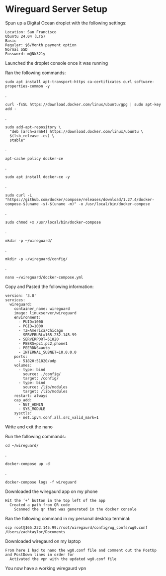 # Wireguard Server Setup
Spun up a Digital Ocean droplet with the following settings:

    Location: San Francisco
    Ubuntu 24.04 (LTS)
    Basic
    Regular: $6/Month payment option
    Normal SSD
    Password: m@Nk321y
Launched the droplet console once it was running

Ran the following commands:

    sudo apt install apt-transport-https ca-certificates curl software-properties-common -y
.

    curl -fsSL https://download.docker.com/linux/ubuntu/gpg | sudo apt-key add -
.
    
    sudo add-apt-repository \
      "deb [arch=arm64] https://download.docker.com/linux/ubuntu \
      $(lsb_release -cs) \
      stable"
.

    apt-cache policy docker-ce
.

    sudo apt install docker-ce -y
.

    sudo curl -L "https://github.com/docker/compose/releases/download/1.27.4/docker-compose-$(uname -s)-$(uname -m)" -o /usr/local/bin/docker-compose
.

    sudo chmod +x /usr/local/bin/docker-compose
.

    mkdir -p ~/wireguard/
.

    mkdir -p ~/wireguard/config/
.

    nano ~/wireguard/docker-compose.yml
Copy and Pasted the following information:
	
    version: '3.8'
    services:
      wireguard:
        container_name: wireguard
        image: linuxserver/wireguard
        environment:
          - PUID=1000
          - PGID=1000
          - TZ=America/Chicago
          - SERVERURL=165.232.145.99
          - SERVERPORT=51820
          - PEERS=pc1,pc2,phone1
          - PEERDNS=auto
          - INTERNAL_SUBNET=10.0.0.0
        ports:
          - 51820:51820/udp
        volumes:
          - type: bind
            source: ./config/
            target: /config/
          - type: bind
            source: /lib/modules
            target: /lib/modules
        restart: always
        cap_add:
          - NET_ADMIN
          - SYS_MODULE
        sysctls:
          - net.ipv4.conf.all.src_valid_mark=1
Write and exit the nano

Run the following commands:

    cd ~/wireguard/
.

    docker-compose up -d
.

    docker-compose logs -f wireguard   
Downloaded the wiregaurd app on my phone

    Hit the ‘+’ button in the top left of the app
      Created a path from QR code
        Scanned the qr that was generated in the docker console
Ran the following command in my personal desktop terminal:

    scp root@165.232.145.99:/root/wiregaurd/config/wg_confs/wg0.conf /Users/zachtaylor/Documents
Downloaded wiregaurd on my laptop

    From here I had to nano the wg0.conf file and comment out the PostUp and PostDown lines in order for 
      Activated the vpn with the updated wg0.conf file
You now have a working wiregaurd vpn

